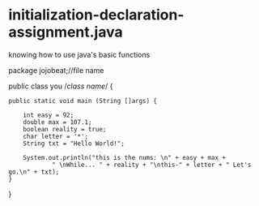 # initialization-declaration-assignment.java
knowing how to use java's basic functions


package jojobeat;//file name

public class you /*class name*/ {
	
	public static void main (String []args) {

		int easy = 92;
		double max = 107.1;
		boolean reality = true;
		char letter = '*';
		String txt = "Hello World!"; 
		
		System.out.println("this is the nums: \n" + easy + max +
				" \nWhile... " + reality + "\nthis-" + letter + " Let's go.\n" + txt);
	}
}
